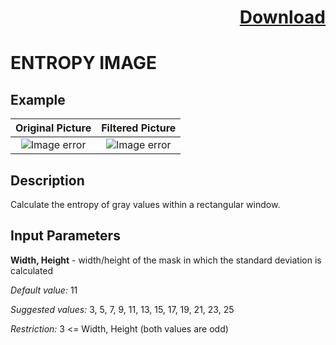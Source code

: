# <p align="right"><a class="github-button" aria-label="Download ntkme/github-buttons on GitHub" href="https://github.com/Balluff-BVS/TestScripts/raw/master/Filters/Texture/texture_filters.zip" data-icon="octicon-cloud-download">Download</a></p>


ENTROPY IMAGE
==========

## Example

Original Picture             | Filtered Picture
:-------------------------:|:-------------------------:
![Image error](https://github.com/Balluff-BVS/TestScripts/blob/master/Filters/Texture/EntropyImage/original.png?raw=true)  |  ![Image error](https://github.com/Balluff-BVS/TestScripts/blob/master/Filters/Texture/EntropyImage/entropy_image.png?raw=true)

Description
----------

Calculate the entropy of gray values within a rectangular window.

Input Parameters
----------

**Width, Height** - width/height of the mask in which the standard deviation is calculated

*Default value:* 11

*Suggested values:* 3, 5, 7, 9, 11, 13, 15, 17, 19, 21, 23, 25

*Restriction:* 3 <= Width, Height (both values are odd)

